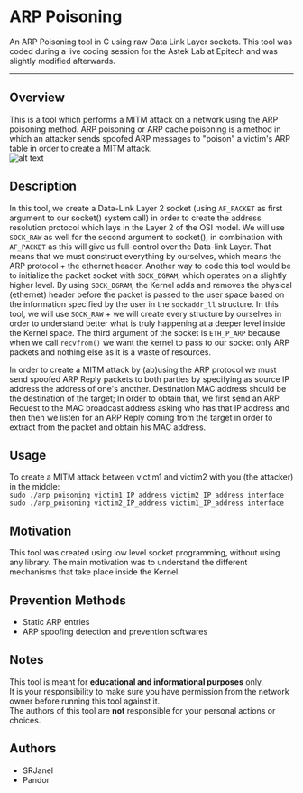 # ARP Poisoning
An ARP Poisoning tool in C using raw Data Link Layer sockets.
This tool was coded during a live coding session for the Astek Lab at Epitech and was slightly modified afterwards.
***

## Overview
This is a tool which performs a MITM attack on a network using the ARP poisoning method.
ARP poisoning or ARP cache poisoning is a method in which an attacker sends spoofed ARP messages to "poison" a victim's ARP table in order to create a MITM attack.  
![alt text](https://qph.ec.quoracdn.net/main-qimg-b1a85eb67f3df59f3eaf3a3697c03b10 "MITM attack pic")

## Description
In this tool, we create a Data-Link Layer 2 socket (using `AF_PACKET` as first argument to our socket() system call) in order to create the address resolution protocol which lays in the Layer 2 of the OSI model. We will use `SOCK_RAW` as well for the second argument to socket(), in combination with `AF_PACKET` as this will give us full-control over the Data-link Layer. That means that we must construct everything by ourselves, which means the ARP protocol + the ethernet header. Another way to code this tool would be to initialize the packet socket with `SOCK_DGRAM`, which operates on a slightly higher level. By using `SOCK_DGRAM`, the Kernel adds and removes the physical (ethernet) header before the packet is passed to the user space based on the information specified by the user in the `sockaddr_ll` structure. In this tool, we will use `SOCK_RAW` + we will create every structure by ourselves in order to understand better what is truly happening at a deeper level inside the Kernel space. The third argument of the socket is `ETH_P_ARP` because when we call `recvfrom()` we want the kernel to pass to our socket only ARP packets and nothing else as it is a waste of resources.

In order to create a MITM attack by (ab)using the ARP protocol we must send spoofed ARP Reply packets to both parties by specifying as source IP address the address of one's another. Destination MAC address should be the destination of the target; In order to obtain that, we first send an ARP Request to the MAC broadcast address asking who has that IP address and then then we listen for an ARP Reply coming from the target in order to extract from the packet and obtain his MAC address.

## Usage
To create a MITM attack between victim1 and victim2 with you (the attacker) in the middle:  
```sudo ./arp_poisoning victim1_IP_address victim2_IP_address interface```  
```sudo ./arp_poisoning victim2_IP_address victim1_IP_address interface```

## Motivation
This tool was created using low level socket programming, without using any library.
The main motivation was to understand the different mechanisms that take place inside the Kernel.

## Prevention Methods
* Static ARP entries
* ARP spoofing detection and prevention softwares

## Notes
This tool is meant for **educational and informational purposes** only.  
It is your responsibility to make sure you have permission from the network owner before running this tool against it.  
The authors of this tool are **not** responsible for your personal actions or choices.

## Authors
* SRJanel
* Pandor
